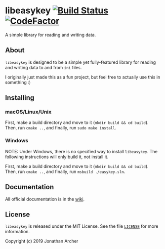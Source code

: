 # libeasykey [![Build Status](https://travis-ci.org/arraystock/libeasykey.svg?branch=master)](https://travis-ci.org/arraystock/libeasykey) [![CodeFactor](https://www.codefactor.io/repository/github/arraystock/libeasykey/badge)](https://www.codefactor.io/repository/github/arraystock/libeasykey)
A simple library for reading and writing data.

## About
`libeasykey` is designed to be a simple yet fully-featured library for reading and writing data to and from `ini` files.

I originally just made this as a fun project, but feel free to actually use this in something :)

## Installing
### macOS/Linux/Unix
First, make a build directory and move to it (`mkdir build && cd build`). Then, run `cmake ..`, and finally, run `sudo make install`.
### Windows
NOTE: Under Windows, there is no specified way to install `libeasykey`. The following instructions will only build it, not install it.

First, make a build directory and move to it (`mkdir build && cd build`). Then, run `cmake ..`, and finally, run `msbuild ./easykey.sln`.

## Documentation
All official documentation is in the [wiki](https://github.com/arraystock/libeasykey/wiki).

## License
`libeasykey` is released under the MIT License. See the file [`LICENSE`](LICENSE) for more information.

Copyright (c) 2019 Jonathan Archer
